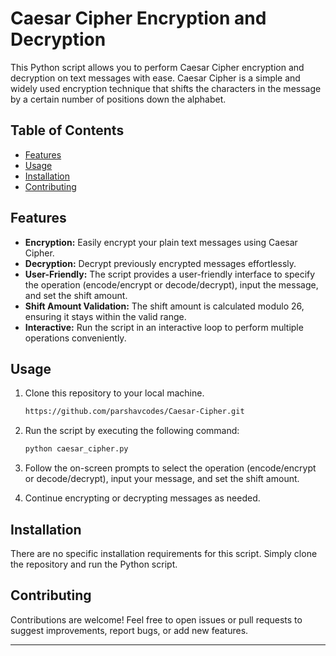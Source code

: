 # Caesar Cipher Encryption and Decryption


This Python script allows you to perform Caesar Cipher encryption and decryption on text messages with ease. Caesar Cipher is a simple and widely used encryption technique that shifts the characters in the message by a certain number of positions down the alphabet.

## Table of Contents

- [Features](#features)
- [Usage](#usage)
- [Installation](#installation)
- [Contributing](#contributing)

## Features

- **Encryption:** Easily encrypt your plain text messages using Caesar Cipher.
- **Decryption:** Decrypt previously encrypted messages effortlessly.
- **User-Friendly:** The script provides a user-friendly interface to specify the operation (encode/encrypt or decode/decrypt), input the message, and set the shift amount.
- **Shift Amount Validation:** The shift amount is calculated modulo 26, ensuring it stays within the valid range.
- **Interactive:** Run the script in an interactive loop to perform multiple operations conveniently.

## Usage

1. Clone this repository to your local machine.

   ```bash
   https://github.com/parshavcodes/Caesar-Cipher.git
   ```

2. Run the script by executing the following command:

   ```bash
   python caesar_cipher.py
   ```

3. Follow the on-screen prompts to select the operation (encode/encrypt or decode/decrypt), input your message, and set the shift amount.

4. Continue encrypting or decrypting messages as needed.

## Installation

There are no specific installation requirements for this script. Simply clone the repository and run the Python script.

## Contributing

Contributions are welcome! Feel free to open issues or pull requests to suggest improvements, report bugs, or add new features.


---
